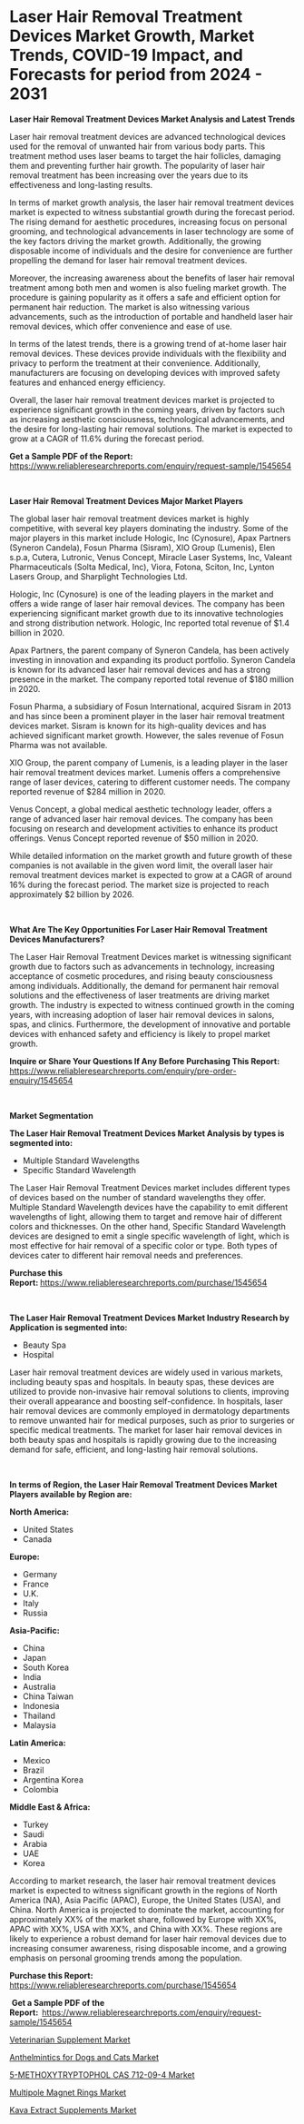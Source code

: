 <p><h1>Laser Hair Removal Treatment Devices Market Growth, Market Trends, COVID-19 Impact, and Forecasts for period from 2024 - 2031</h1></p><p><strong>Laser Hair Removal Treatment Devices Market Analysis and Latest Trends</strong></p>
<p><p>Laser hair removal treatment devices are advanced technological devices used for the removal of unwanted hair from various body parts. This treatment method uses laser beams to target the hair follicles, damaging them and preventing further hair growth. The popularity of laser hair removal treatment has been increasing over the years due to its effectiveness and long-lasting results.</p><p>In terms of market growth analysis, the laser hair removal treatment devices market is expected to witness substantial growth during the forecast period. The rising demand for aesthetic procedures, increasing focus on personal grooming, and technological advancements in laser technology are some of the key factors driving the market growth. Additionally, the growing disposable income of individuals and the desire for convenience are further propelling the demand for laser hair removal treatment devices.</p><p>Moreover, the increasing awareness about the benefits of laser hair removal treatment among both men and women is also fueling market growth. The procedure is gaining popularity as it offers a safe and efficient option for permanent hair reduction. The market is also witnessing various advancements, such as the introduction of portable and handheld laser hair removal devices, which offer convenience and ease of use.</p><p>In terms of the latest trends, there is a growing trend of at-home laser hair removal devices. These devices provide individuals with the flexibility and privacy to perform the treatment at their convenience. Additionally, manufacturers are focusing on developing devices with improved safety features and enhanced energy efficiency.</p><p>Overall, the laser hair removal treatment devices market is projected to experience significant growth in the coming years, driven by factors such as increasing aesthetic consciousness, technological advancements, and the desire for long-lasting hair removal solutions. The market is expected to grow at a CAGR of 11.6% during the forecast period.</p></p>
<p><strong>Get a Sample PDF of the Report:&nbsp;</strong> <a href="https://www.reliableresearchreports.com/enquiry/request-sample/1545654">https://www.reliableresearchreports.com/enquiry/request-sample/1545654</a></p>
<p>&nbsp;</p>
<p><strong>Laser Hair Removal Treatment Devices Major Market Players</strong></p>
<p><p>The global laser hair removal treatment devices market is highly competitive, with several key players dominating the industry. Some of the major players in this market include Hologic, Inc (Cynosure), Apax Partners (Syneron Candela), Fosun Pharma (Sisram), XIO Group (Lumenis), Elen s.p.a, Cutera, Lutronic, Venus Concept, Miracle Laser Systems, Inc, Valeant Pharmaceuticals (Solta Medical, Inc), Viora, Fotona, Sciton, Inc, Lynton Lasers Group, and Sharplight Technologies Ltd.</p><p>Hologic, Inc (Cynosure) is one of the leading players in the market and offers a wide range of laser hair removal devices. The company has been experiencing significant market growth due to its innovative technologies and strong distribution network. Hologic, Inc reported total revenue of $1.4 billion in 2020.</p><p>Apax Partners, the parent company of Syneron Candela, has been actively investing in innovation and expanding its product portfolio. Syneron Candela is known for its advanced laser hair removal devices and has a strong presence in the market. The company reported total revenue of $180 million in 2020.</p><p>Fosun Pharma, a subsidiary of Fosun International, acquired Sisram in 2013 and has since been a prominent player in the laser hair removal treatment devices market. Sisram is known for its high-quality devices and has achieved significant market growth. However, the sales revenue of Fosun Pharma was not available.</p><p>XIO Group, the parent company of Lumenis, is a leading player in the laser hair removal treatment devices market. Lumenis offers a comprehensive range of laser devices, catering to different customer needs. The company reported revenue of $284 million in 2020.</p><p>Venus Concept, a global medical aesthetic technology leader, offers a range of advanced laser hair removal devices. The company has been focusing on research and development activities to enhance its product offerings. Venus Concept reported revenue of $50 million in 2020.</p><p>While detailed information on the market growth and future growth of these companies is not available in the given word limit, the overall laser hair removal treatment devices market is expected to grow at a CAGR of around 16% during the forecast period. The market size is projected to reach approximately $2 billion by 2026.</p></p>
<p>&nbsp;</p>
<p><strong>What Are The Key Opportunities For Laser Hair Removal Treatment Devices Manufacturers?</strong></p>
<p><p>The Laser Hair Removal Treatment Devices market is witnessing significant growth due to factors such as advancements in technology, increasing acceptance of cosmetic procedures, and rising beauty consciousness among individuals. Additionally, the demand for permanent hair removal solutions and the effectiveness of laser treatments are driving market growth. The industry is expected to witness continued growth in the coming years, with increasing adoption of laser hair removal devices in salons, spas, and clinics. Furthermore, the development of innovative and portable devices with enhanced safety and efficiency is likely to propel market growth.</p></p>
<p><strong>Inquire or Share Your Questions If Any Before Purchasing This Report:</strong> <a href="https://www.reliableresearchreports.com/enquiry/pre-order-enquiry/1545654">https://www.reliableresearchreports.com/enquiry/pre-order-enquiry/1545654</a></p>
<p>&nbsp;</p>
<p><strong>Market Segmentation</strong></p>
<p><strong>The Laser Hair Removal Treatment Devices Market Analysis by types is segmented into:</strong></p>
<p><ul><li>Multiple Standard Wavelengths</li><li>Specific Standard Wavelength</li></ul></p>
<p><p>The Laser Hair Removal Treatment Devices market includes different types of devices based on the number of standard wavelengths they offer. Multiple Standard Wavelength devices have the capability to emit different wavelengths of light, allowing them to target and remove hair of different colors and thicknesses. On the other hand, Specific Standard Wavelength devices are designed to emit a single specific wavelength of light, which is most effective for hair removal of a specific color or type. Both types of devices cater to different hair removal needs and preferences.</p></p>
<p><strong>Purchase this Report:&nbsp;</strong><a href="https://www.reliableresearchreports.com/purchase/1545654">https://www.reliableresearchreports.com/purchase/1545654</a></p>
<p>&nbsp;</p>
<p><strong>The Laser Hair Removal Treatment Devices Market Industry Research by Application is segmented into:</strong></p>
<p><ul><li>Beauty Spa</li><li>Hospital</li></ul></p>
<p><p>Laser hair removal treatment devices are widely used in various markets, including beauty spas and hospitals. In beauty spas, these devices are utilized to provide non-invasive hair removal solutions to clients, improving their overall appearance and boosting self-confidence. In hospitals, laser hair removal devices are commonly employed in dermatology departments to remove unwanted hair for medical purposes, such as prior to surgeries or specific medical treatments. The market for laser hair removal devices in both beauty spas and hospitals is rapidly growing due to the increasing demand for safe, efficient, and long-lasting hair removal solutions.</p></p>
<p>&nbsp;</p>
<p><strong>In terms of Region, the Laser Hair Removal Treatment Devices Market Players available by Region are:</strong></p>
<p>
    <p> <strong> North America: </strong>
        <ul>
            <li>United States</li>
            <li>Canada</li>
        </ul>
        </p> 
    <p> <strong> Europe: </strong>
        <ul>
            <li>Germany</li>
            <li>France</li>
            <li>U.K.</li>
            <li>Italy</li>
            <li>Russia</li>
        </ul>
        </p> 
    <p> <strong> Asia-Pacific: </strong>
        <ul>
            <li>China</li>
            <li>Japan</li>
            <li>South Korea</li>
            <li>India</li>
            <li>Australia</li>
            <li>China Taiwan</li>
            <li>Indonesia</li>
            <li>Thailand</li>
            <li>Malaysia</li>
        </ul>
        </p> 
    <p> <strong> Latin America: </strong>
        <ul>
            <li>Mexico</li>
            <li>Brazil</li>
            <li>Argentina Korea</li>
            <li>Colombia</li>
        </ul>
        </p> 
    <p> <strong> Middle East & Africa: </strong>
        <ul>
            <li>Turkey</li>
            <li>Saudi</li>
            <li>Arabia</li>
            <li>UAE</li>
            <li>Korea</li>
        </ul>
    </p>
    </p>
<p><p>According to market research, the laser hair removal treatment devices market is expected to witness significant growth in the regions of North America (NA), Asia Pacific (APAC), Europe, the United States (USA), and China. North America is projected to dominate the market, accounting for approximately XX% of the market share, followed by Europe with XX%, APAC with XX%, USA with XX%, and China with XX%. These regions are likely to experience a robust demand for laser hair removal devices due to increasing consumer awareness, rising disposable income, and a growing emphasis on personal grooming trends among the population.</p></p>
<p><strong>Purchase this Report: </strong><a href="https://www.reliableresearchreports.com/purchase/1545654">https://www.reliableresearchreports.com/purchase/1545654</a></p>
<p>&nbsp;<strong>Get a Sample PDF of the Report:&nbsp;&nbsp;</strong><a href="https://www.reliableresearchreports.com/enquiry/request-sample/1545654">https://www.reliableresearchreports.com/enquiry/request-sample/1545654</a></p>
<p><strong></strong></p>
<p><p><a href="https://www.linkedin.com/pulse/veterinarian-supplement-market-goal-estimating-size-future-r1pue?trackingId=jcO644xQR%2BiGwppdWp57%2Fg%3D%3D">Veterinarian Supplement Market</a></p><p><a href="https://www.linkedin.com/pulse/anthelmintics-dogs-cats-market-size-examines-its-scope-ottke?trackingId=npjnftHETu%2BhlGW4jUtG7Q%3D%3D">Anthelmintics for Dogs and Cats Market</a></p><p><a href="https://issuu.com/reportprime-2/docs/5-methoxytryptophol-cas-712-09-4-market-size-2030.">5-METHOXYTRYPTOPHOL CAS 712-09-4 Market</a></p><p><a href="https://www.linkedin.com/pulse/multipole-magnet-rings-market-analysis-examines-its-scope-v2f3e?trackingId=dO1y1ls3RqSTVSMHYOA6hQ%3D%3D">Multipole Magnet Rings Market</a></p><p><a href="https://www.linkedin.com/pulse/kava-extract-supplements-market-comprehensive-report-its-pmyxe?trackingId=3XZx%2B%2F0zQfitzOjP82Bazw%3D%3D">Kava Extract Supplements Market</a></p></p>